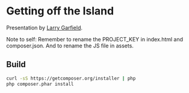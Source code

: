 Getting off the Island
================================

Presentation by [Larry Garfield](http://www.garfieldtech.com).

Note to self: Remember to rename the PROJECT_KEY in index.html and composer.json.
And to rename the JS file in assets.

Build
-----

``` bash
curl -sS https://getcomposer.org/installer | php
php composer.phar install
```
